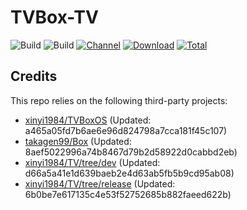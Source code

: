 # TVBox-TV

![Build](https://shields.io/github/actions/workflow/status/xinyi1984/TVBox-TV/TV.yml?branch=master&logo=github&label=Build)
![Build](https://shields.io/github/actions/workflow/status/xinyi1984/TVBox-TV/TVBox.yml?branch=master&logo=github&label=Build)
[![Channel](https://img.shields.io/badge/Follow-Telegram-blue.svg?logo=telegram)](https://t.me/klbot)
[![Download](https://img.shields.io/github/v/release/xinyi1984/TVBox-TV?color=orange&logoColor=orange&label=Download&logo=DocuSign)](https://github.com/xinyi1984/TVBox-TV/releases/latest) 
[![Total](https://shields.io/github/downloads/xinyi1984/TVBox-TV/total?logo=Bookmeter&label=Counts&logoColor=yellow&color=yellow)](https://github.com/xinyi1984/TVBox-TV/releases)

## Credits
This repo relies on the following third-party projects:
- [xinyi1984/TVBoxOS](https://github.com/xinyi1984/TVBoxOS) (Updated: a465a05fd7b6ae6e96d824798a7cca181f45c107)
- [takagen99/Box](https://github.com/takagen99/Box) (Updated: 8aef5022996a74b8467d79b2d58922d0cabbd2eb)
- [xinyi1984/TV/tree/dev](https://github.com/xinyi1984/TV/tree/dev) (Updated: d66a5a41e1d639baeb2e4d63ab5fb5b9cd95ab08)
- [xinyi1984/TV/tree/release](https://github.com/xinyi1984/TV/tree/release) (Updated: 6b0be7e617135c4e53f52752685b882faeed622b)
